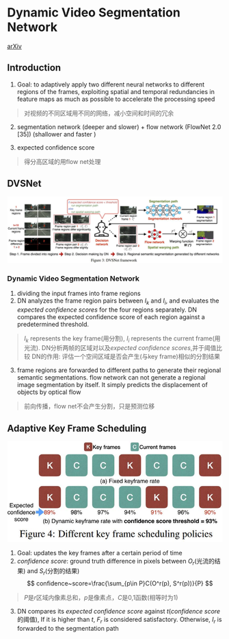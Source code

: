# Dynamic Video Segmentation Network
[arXiv](https://arxiv.org/abs/1804.00931)

## Introduction
1. Goal: to adaptively apply two different neural networks to different regions of the frames, exploiting spatial and temporal redundancies in feature maps as much as possible to accelerate the processing speed
> 对视频的不同区域用不同的网络，减小空间和时间的冗余

2. segmentation network (deeper and slower) + flow network (FlowNet 2.0 [35]) (shallower and faster )

3. expected confidence score
> 得分高区域的用flow net处理

## DVSNet
![DVSNet](./.assets/DVSNet.jpg)

### Dynamic Video Segmentation Network
1.  dividing the input frames into frame regions
2. DN analyzes the frame region pairs between $I_k$ and $I_i$, and evaluates the $expected~confidence~scores$ for the four regions separately. DN compares the expected confidence score of each region against a predetermined threshold.
> $I_k$ represents the key frame(用分割), $I_i$ represents the current frame(用光流). DN分析两帧的区域对以及$expected~confidence~scores$,并于阈值比较
> DN的作用: 评估一个空间区域是否会产生(与key frame)相似的分割结果

3. frame regions are forwarded to different paths to generate their regional semantic segmentations. flow network can not generate a regional image segmentation by itself. It simply predicts the displacement of objects by optical flow
> 前向传播，flow net不会产生分割，只是预测位移

## Adaptive Key Frame Scheduling
![key_schedule](./.assets/key_schedule.jpg)
1. Goal: updates the key frames after a certain period of time
2. $confidence~score$: ground truth difference in pixels between $O_r$(光流的结果) and $S_r$(分割的结果)
$$ confidence~score=\frac{\sum_{p\in P}C(O^r(p), S^r(p))}{P} $$
> $P$是$r$区域内像素总和，$p$是像素点，$C$是0,1函数(相等时为1)

3. DN compares its $expected~confidence~score$ against $t$($confidence~score$的阈值), If it is higher than $t$, $F_r$ is considered satisfactory. Otherwise, $I_r$ is forwarded to the
segmentation path
